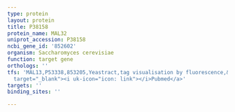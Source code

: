 ```yaml
---
type: protein
layout: protein
title: P38158
protein_name: MAL32
uniprot_accession: P38158
ncbi_gene_id: '852602'
organism: Saccharomyces cerevisiae
function: target gene
orthologs: ''
tfs: 'MAL13,P53338,853205,Yeastract,tag visualisation by fluorescence,&ensp;<a href="https://www.ncbi.nlm.nih.gov/pubmed/?term=27714848%5Buid%5D+OR+24170807%5Buid%5D"
  target="_blank"><i uk-icon="icon: link"></i>Pubmed</a>'
targets: ''
binding_sites: ''

---
```

